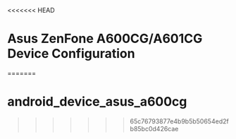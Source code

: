 <<<<<<< HEAD
# Asus ZenFone A600CG/A601CG Device Configuration
=======
# android_device_asus_a600cg
>>>>>>> 65c76793877e4b9b5b50654ed2fb85bc0d426cae
